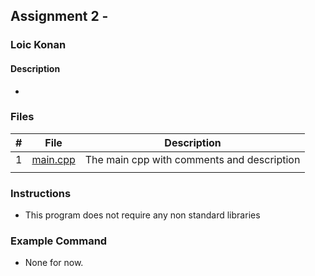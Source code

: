 ## Assignment 2 - 

### Loic Konan

#### Description

- 

### Files

|   #   | File                         | Description                                |
| :---: | ---------------------------- | ------------------------------------------ |
|   1   | [main.cpp](main.cpp)         | The main cpp with comments and description |
                                |

### Instructions

- This program does not require any non standard libraries

### Example Command

- None for now.
